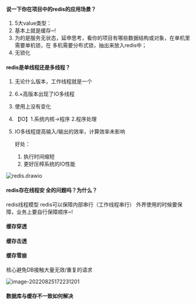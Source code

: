 #### 说一下你在项目中的redis的应用场景？

1. 5大value类型：
2. 基本上就是缓存~!
3. 为的是服务无状态，延申思考，看你的项目有哪些数据结构或对象，在单机里需要单机锁，在
   多机需要分布式锁，抽出来放入redis中；
4. 无锁化

#### redis是单线程还是多线程？

1. 无论什么版本，工作线程就是一个

2. 6.×高版本出现了IO多线程

3. 使用上没有变化

4. 【IO】1.系统内核->程序 2.程序处理

5. IO多线程提高输入/输出的效率，计算效率未影响

   好处：

   1. 执行时间缩短
   2. 更好压榨系统的IO性能

![redis.drawio](http://rgwngkfs9.hn-bkt.clouddn.com/redis.drawio.png)



#### redis存在线程安 全的问题吗？为什么？

redis线程模型
redis可以保障内部串行（工作线程串行）
外界使用的时候要保障，业务上要自行保障顺序~!

#### 缓存穿透

#### 缓存击透

#### 缓存雪崩

核心避免DB接触大量无效/重复的请求

![image-20220825172231201](http://rgwngkfs9.hn-bkt.clouddn.com/image-20220825172231201.png)



#### 数据库与缓存不一致如何解决